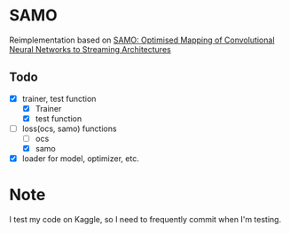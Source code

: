# SAMO
Reimplementation based on [SAMO: Optimised Mapping of Convolutional Neural Networks to Streaming Architectures](https://arxiv.org/abs/2112.00170)

## Todo
- [x] trainer, test function
    - [x] Trainer 
    - [x] test function
- [ ] loss(ocs, samo) functions
    - [ ] ocs
    - [x] samo
- [x] loader for model, optimizer, etc.

# Note
I test my code on Kaggle, so I need to frequently commit when I'm testing.